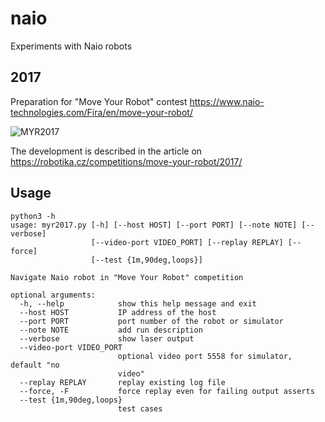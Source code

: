 # naio
Experiments with Naio robots

## 2017 

Preparation for "Move Your Robot" contest
https://www.naio-technologies.com/Fira/en/move-your-robot/

![MYR2017](https://robotika.cz/competitions/move-your-robot/2017/world2.jpg)

The development is described in the article on
https://robotika.cz/competitions/move-your-robot/2017/

## Usage

```
python3 -h
usage: myr2017.py [-h] [--host HOST] [--port PORT] [--note NOTE] [--verbose]
                  [--video-port VIDEO_PORT] [--replay REPLAY] [--force]
                  [--test {1m,90deg,loops}]

Navigate Naio robot in "Move Your Robot" competition

optional arguments:
  -h, --help            show this help message and exit
  --host HOST           IP address of the host
  --port PORT           port number of the robot or simulator
  --note NOTE           add run description
  --verbose             show laser output
  --video-port VIDEO_PORT
                        optional video port 5558 for simulator, default "no
                        video"
  --replay REPLAY       replay existing log file
  --force, -F           force replay even for failing output asserts
  --test {1m,90deg,loops}
                        test cases
```

